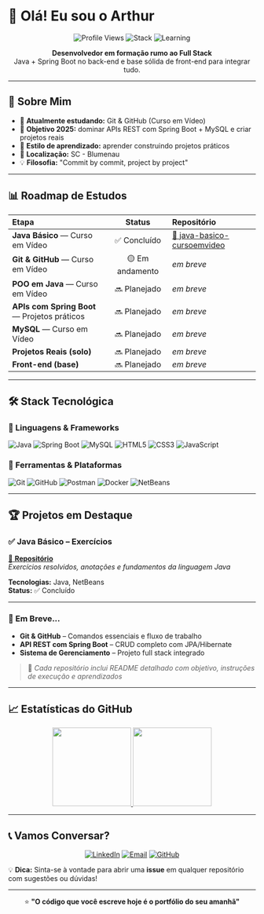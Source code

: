 # 👋 Olá! Eu sou o Arthur

<div align="center">

![Profile Views](https://komarev.com/ghpvc/?username=arthurronaldodasilvaa-commits&style=flat-square&color=blueviolet)
![Stack](https://img.shields.io/badge/foco-Java%20%7C%20Spring%20Boot%20%7C%20MySQL-blue?style=flat-square)
![Learning](https://img.shields.io/badge/aprendendo-Git%20%26%20GitHub-yellow?style=flat-square)

**Desenvolvedor em formação rumo ao Full Stack**  
Java + Spring Boot no back-end e base sólida de front-end para integrar tudo.

</div>

---

## 🎯 Sobre Mim

- 🌱 **Atualmente estudando:** Git & GitHub (Curso em Vídeo)
- 🚀 **Objetivo 2025:** dominar APIs REST com Spring Boot + MySQL e criar projetos reais
- 📖 **Estilo de aprendizado:** aprender construindo projetos práticos
- 📍 **Localização:** SC - Blumenau
- 💡 **Filosofia:** "Commit by commit, project by project"

---

## 📊 Roadmap de Estudos

| Etapa | Status | Repositório |
|:------|:------:|:------------|
| **Java Básico** — Curso em Vídeo | ✅ Concluído | [🔗 java-basico-cursoemvideo](https://github.com/arthurronaldodasilvaa-commits/java-basico-cursoemvideo) |
| **Git & GitHub** — Curso em Vídeo | 🟡 Em andamento | *em breve* |
| **POO em Java** — Curso em Vídeo | 🔜 Planejado | *em breve* |
| **APIs com Spring Boot** — Projetos práticos | 🔜 Planejado | *em breve* |
| **MySQL** — Curso em Vídeo | 🔜 Planejado | *em breve* |
| **Projetos Reais (solo)** | 🔜 Planejado | *em breve* |
| **Front-end (base)** | 🔜 Planejado | *em breve* |

---

## 🛠️ Stack Tecnológica

### 🧩 Linguagens & Frameworks
![Java](https://img.shields.io/badge/Java-ED8B00?style=for-the-badge&logo=java&logoColor=white)
![Spring Boot](https://img.shields.io/badge/Spring%20Boot-6DB33F?style=for-the-badge&logo=springboot&logoColor=white)
![MySQL](https://img.shields.io/badge/MySQL-005C84?style=for-the-badge&logo=mysql&logoColor=white)
![HTML5](https://img.shields.io/badge/HTML5-E34F26?style=for-the-badge&logo=html5&logoColor=white)
![CSS3](https://img.shields.io/badge/CSS3-1572B6?style=for-the-badge&logo=css3&logoColor=white)
![JavaScript](https://img.shields.io/badge/JavaScript-F7DF1E?style=for-the-badge&logo=javascript&logoColor=black)

### 🔧 Ferramentas & Plataformas
![Git](https://img.shields.io/badge/Git-F05032?style=for-the-badge&logo=git&logoColor=white)
![GitHub](https://img.shields.io/badge/GitHub-181717?style=for-the-badge&logo=github&logoColor=white)
![Postman](https://img.shields.io/badge/Postman-FF6C37?style=for-the-badge&logo=postman&logoColor=white)
![Docker](https://img.shields.io/badge/Docker-2496ED?style=for-the-badge&logo=docker&logoColor=white)
![NetBeans](https://img.shields.io/badge/NetBeans-1B6AC6?style=for-the-badge&logo=apache-netbeans-ide&logoColor=white)

---

## 🏆 Projetos em Destaque

### ✅ Java Básico – Exercícios
[🔗 **Repositório**](https://github.com/arthurronaldodasilvaa-commits/java-basico-cursoemvideo)  
*Exercícios resolvidos, anotações e fundamentos da linguagem Java*

**Tecnologias:** Java, NetBeans  
**Status:** ✅ Concluído

---

### 🚧 Em Breve...
- **Git & GitHub** – Comandos essenciais e fluxo de trabalho
- **API REST com Spring Boot** – CRUD completo com JPA/Hibernate
- **Sistema de Gerenciamento** – Projeto full stack integrado

> 📝 *Cada repositório inclui README detalhado com objetivo, instruções de execução e aprendizados*

---

## 📈 Estatísticas do GitHub

<div align="center">

<a href="https://github.com/arthurronaldodasilvaa-commits">
  <img height="160" src="https://github-readme-stats.vercel.app/api?username=arthurronaldodasilvaa-commits&show_icons=true&theme=radical&hide_border=true&bg_color=00000000" />
</a>
<a href="https://github.com/arthurronaldodasilvaa-commits">
  <img height="160" src="https://github-readme-stats.vercel.app/api/top-langs/?username=arthurronaldodasilvaa-commits&layout=compact&theme=radical&hide_border=true&bg_color=00000000&langs_count=8" />
</a>

</div>

---

## 📞 Vamos Conversar?

<div align="center">

[![LinkedIn](https://img.shields.io/badge/LinkedIn-0077B5?style=for-the-badge&logo=linkedin&logoColor=white)](https://www.linkedin.com/in/arthur-ronaldo-051772383/)
[![Email](https://img.shields.io/badge/Email-D14836?style=for-the-badge&logo=gmail&logoColor=white)](mailto:arthurronaldodasilvaa@gmail.com)
[![GitHub](https://img.shields.io/badge/GitHub-181717?style=for-the-badge&logo=github&logoColor=white)](https://github.com/arthurronaldodasilvaa-commits)

</div>

💡 **Dica:** Sinta-se à vontade para abrir uma **issue** em qualquer repositório com sugestões ou dúvidas!

---

<div align="center">

⭐ **"O código que você escreve hoje é o portfólio do seu amanhã"**
